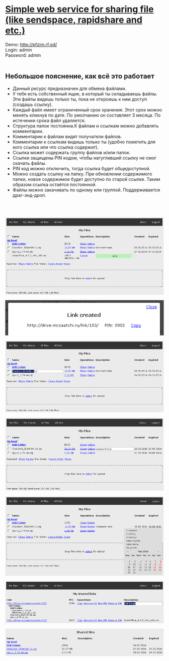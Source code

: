 # [Simple web service for sharing file (like sendspace, rapidshare and etc.)](https://github.com/pfzim/zxs/)

Demo: http://pfzim.rf.gd/<br />
Login: admin<br />
Password: admin<br />
<br />
## Небольшое пояснение, как всё это работает

- Данный ресурс предназначен для обмена файлами.
- У тебя есть собственный ящик, в который ты складываешь файлы. Эти файлы видишь только ты, пока не откроешь к ним доступ (создашь ссылку).
- Каждый файл имеет ограниченный срок хранения. Этот срок можно менять кликнув по дате. По умолчанию он составляет 3 месяца. По истечении срока файл удаляется.
- Структура папок постоянна.К файлам и ссылкам можно добавлять комментарии.
- Комментарии к файлам видят получатели файлов.
- Комментарии к ссылкам видишь только ты (удобно пометить для кого ссылка или что ссылка содержит).
- Ссылка может содержать группу файлов и/или папок.
- Ссылки защищены PIN кодом, чтобы нагугливший ссылку не смог скачать файлы.
- PIN код можно отключить, тогда ссылка будет общедоступной.
- Можно создать ссылку на папку. При обновлении содержимого папки, новое содержимое будет доступно по старой ссылке. Таким образом ссылка остаётся постоянной.
- Файлы можно закачивать по одному или группой. Поддерживается драг-энд-дроп.
<br />
<br />

![screenshot](https://raw.githubusercontent.com/pfzim/other/master/Screenshot_3.png)

![screenshot](https://raw.githubusercontent.com/pfzim/other/master/Screenshot_4.png)

![screenshot](https://raw.githubusercontent.com/pfzim/other/master/Screenshot_6.png)

![screenshot](https://raw.githubusercontent.com/pfzim/other/master/Screenshot_2.png)

![screenshot](https://raw.githubusercontent.com/pfzim/other/master/Screenshot_7.png)

![screenshot](https://raw.githubusercontent.com/pfzim/other/master/Screenshot_5.png)

![screenshot](https://raw.githubusercontent.com/pfzim/other/master/Screenshot_8.png)
